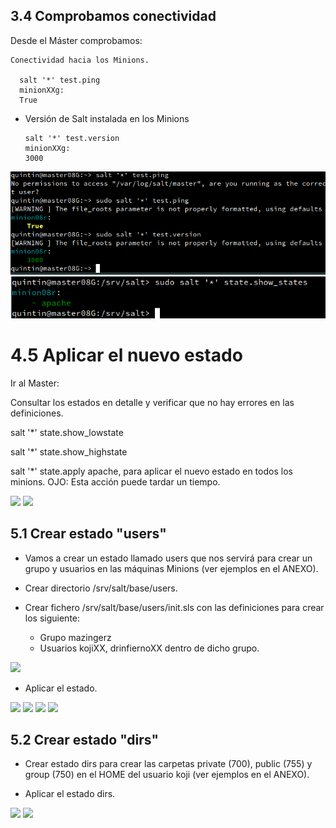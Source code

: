 ## 3.4 Comprobamos conectividad

Desde el Máster comprobamos:

    Conectividad hacia los Minions.

      salt '*' test.ping
      minionXXg:
      True

* Versión de Salt instalada en los Minions


      salt '*' test.version
      minionXXg:
      3000
![](imagenes/2.png)
![](imagenes/3.png)

# 4.5 Aplicar el nuevo estado

Ir al Master:

Consultar los estados en detalle y verificar que no hay errores en las definiciones.

salt '*' state.show_lowstate

salt '*' state.show_highstate



salt '*' state.apply apache, para aplicar el nuevo estado en todos los minions. OJO: Esta acción puede tardar un tiempo.

![](/imagenes/4.png)
![](/imagenes/5.png)


## 5.1 Crear estado "users"

+ Vamos a crear un estado llamado users que nos servirá para crear un grupo y usuarios en las máquinas Minions (ver ejemplos en el ANEXO).

+ Crear directorio /srv/salt/base/users.
+ Crear fichero /srv/salt/base/users/init.sls con las definiciones para crear los siguiente:
    + Grupo mazingerz
    + Usuarios kojiXX, drinfiernoXX dentro de dicho grupo.

![](/imagenes/6.png)

+ Aplicar el estado.

![](/imagenes/7.png)
![](/imagenes/8.png)
![](/imagenes/9.png)
![](/imagenes/10.png)

## 5.2 Crear estado "dirs"


* Crear estado dirs para crear las carpetas private (700), public (755) y group (750) en el HOME del usuario koji (ver ejemplos en el ANEXO).

* Aplicar el estado dirs.

![](/imagenes/11.png)
![](/imagenes/12.png)
